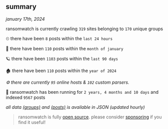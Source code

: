 
## summary
_january 17th, 2024_

ransomwatch is currently crawling `319` sites belonging to `170` unique groups

⏲ there have been `8` posts within the `last 24 hours`

🦈 there have been `110` posts within the `month of january`

🪐 there have been `1103` posts within the `last 90 days`

🏚 there have been `110` posts within the `year of 2024`

_⚙️ there are currently `95` online hosts & `102` custom parsers._

🦕 ransomwatch has been running for `2 years, 4 months and 10 days` and indexed `9567` posts

_all data  [(groups)](http://ransomwhat.telemetry.ltd/groups) and [(posts)](http://ransomwhat.telemetry.ltd/posts) is available in JSON (updated hourly)_

> ransomwatch is fully [open source](https://github.com/joshhighet/ransomwatch#ransomwatch--). please consider [sponsoring](https://github.com/sponsors/joshhighet) if you find it useful!

